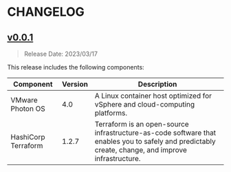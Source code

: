 # CHANGELOG

## [v0.0.1](https://github.com/tenthrtyam/container-terraform/releases/tag/v0.0.1)

> Release Date: 2023/03/17

This release includes the following components:

| Component           | Version | Description                                                                                                                                        |
|---------------------|---------|----------------------------------------------------------------------------------------------------------------------------------------------------|
| VMware Photon OS    | 4.0     | A Linux container host optimized for vSphere and cloud-computing platforms.                                                                        |
| HashiCorp Terraform | 1.2.7   | Terraform is an open-source infrastructure-as-code software that enables you to safely and predictably create, change, and improve infrastructure. |
